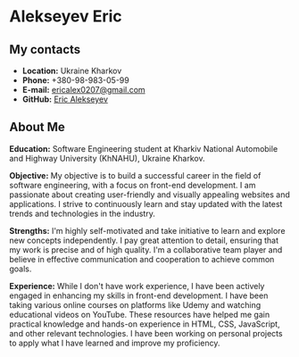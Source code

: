 # Alekseyev Eric

## My contacts

- **Location:** Ukraine Kharkov
- **Phone:** +380-98-983-05-99
- **E-mail:** ericalex0207@gmail.com
- **GitHub:** [Eric Alekseyev](https://github.com/m1neil)

## About Me

**Education:** Software Engineering student at Kharkiv National Automobile and Highway University (KhNAHU), Ukraine Kharkov.

**Objective:** My objective is to build a successful career in the field of software engineering, with a focus on front-end development. I am passionate about creating user-friendly and visually appealing websites and applications. I strive to continuously learn and stay updated with the latest trends and technologies in the industry.

**Strengths:** I'm highly self-motivated and take initiative to learn and explore new concepts independently. I pay great attention to detail, ensuring that my work is precise and of high quality. I'm a collaborative team player and believe in effective communication and cooperation to achieve common goals.

**Experience:** While I don't have work experience, I have been actively engaged in enhancing my skills in front-end development. I have been taking various online courses on platforms like Udemy and watching educational videos on YouTube. These resources have helped me gain practical knowledge and hands-on experience in HTML, CSS, JavaScript, and other relevant technologies. I have been working on personal projects to apply what I have learned and improve my proficiency.
